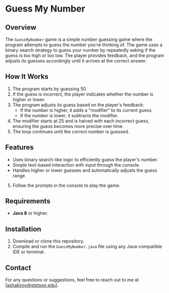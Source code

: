 # Guess My Number

## Overview
The `GuessMyNumber` game is a simple number guessing game where the program attempts to guess the number you're thinking of. The game uses a binary search strategy to guess your number by repeatedly asking if the guess is too high or too low. The player provides feedback, and the program adjusts its guesses accordingly until it arrives at the correct answer.

## How It Works
1. The program starts by guessing 50.
2. If the guess is incorrect, the player indicates whether the number is higher or lower.
3. The program adjusts its guess based on the player's feedback:
   - If the number is higher, it adds a "modifier" to its current guess.
   - If the number is lower, it subtracts the modifier.
4. The modifier starts at 25 and is halved with each incorrect guess, ensuring the guess becomes more precise over time.
5. The loop continues until the correct number is guessed.

## Features
- Uses binary search-like logic to efficiently guess the player's number.
- Simple text-based interaction with input through the console.
- Handles higher or lower guesses and automatically adjusts the guess range.

5. Follow the prompts in the console to play the game.

## Requirements
- **Java 8** or higher.

## Installation
1. Download or clone this repository.
2. Compile and run the `GuessMyNumber.java` file using any Java-compatible IDE or terminal.

## Contact

For any questions or suggestions, feel free to reach out to me at [ashakirov@stetson.edu].

